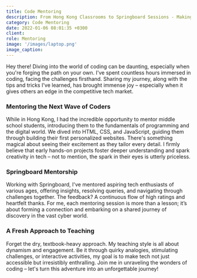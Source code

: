 ```yaml
---
title: Code Mentoring
description: From Hong Kong Classrooms to Springboard Sessions - Making Tech Captivating
category: Code Mentoring
date: 2022-01-06 08:01:35 +0300
client: 
role: Mentoring
image: '/images/laptop.png'
image_caption: 
---
```


Hey there! Diving into the world of coding can be daunting, especially when you're forging the path on your own. I've spent countless hours immersed in coding, facing the challenges firsthand. Sharing my journey, along with the tips and tricks I've learned, has brought immense joy – especially when it gives others an edge in the competitive tech market.

### Mentoring the Next Wave of Coders

While in Hong Kong, I had the incredible opportunity to mentor middle school students, introducing them to the fundamentals of programming and the digital world. We dived into HTML, CSS, and JavaScript, guiding them through building their first personalized websites. There's something magical about seeing their excitement as they tailor every detail. I firmly believe that early hands-on projects foster deeper understanding and spark creativity in tech – not to mention, the spark in their eyes is utterly priceless.

### Springboard Mentorship

Working with Springboard, I've mentored aspiring tech enthusiasts of various ages, offering insights, resolving queries, and navigating through challenges together. The feedback? A continuous flow of high ratings and heartfelt thanks. For me, each mentoring session is more than a lesson; it’s about forming a connection and embarking on a shared journey of discovery in the vast cyber world.

### A Fresh Approach to Teaching

Forget the dry, textbook-heavy approach. My teaching style is all about dynamism and engagement. Be it through quirky analogies, stimulating challenges, or interactive activities, my goal is to make tech not just accessible but irresistibly enthralling. Join me in unraveling the wonders of coding – let's turn this adventure into an unforgettable journey!
